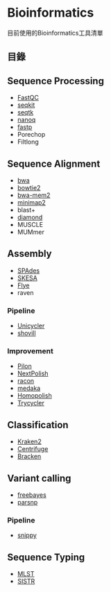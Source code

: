 # Bioinformatics
目前使用的Bioinformatics工具清單

## 目錄

## Sequence Processing
* [FastQC](https://www.bioinformatics.babraham.ac.uk/projects/fastqc)
* [seqkit](https://bioinf.shenwei.me/seqkit/)
* [seqtk](https://github.com/lh3/seqtk)
* [nanoq](https://github.com/esteinig/nanoq)
* [fastp](https://github.com/OpenGene/fastp)
* Porechop
* Filtlong

## Sequence Alignment
* [bwa](https://github.com/lh3/bwa)
* [bowtie2](https://github.com/BenLangmead/bowtie2)
* [bwa-mem2](https://github.com/bwa-mem2/bwa-mem2)
* [minimap2](https://github.com/lh3/minimap2)
* blast+
* [diamond](https://github.com/bbuchfink/diamond)
* MUSCLE
* MUMmer

## Assembly
* [SPAdes](https://cab.spbu.ru/software/spades/)
* [SKESA](https://github.com/ncbi/SKESA)
* [Flye](https://github.com/fenderglass/Flye)
* raven
### Pipeline
* [Unicycler](https://github.com/rrwick/Unicycler)
* [shovill](https://github.com/tseemann/shovill)
### Improvement
* [Pilon](https://github.com/broadinstitute/pilon)
* [NextPolish](https://github.com/Nextomics/NextPolish)
* [racon](https://github.com/lbcb-sci/racon)
* [medaka](https://github.com/nanoporetech/medaka)
* [Homopolish](https://github.com/ythuang0522/homopolish)
* [Trycycler](https://github.com/rrwick/Trycycler)

## Classification
* [Kraken2](https://ccb.jhu.edu/software/kraken2/)
* [Centrifuge](https://ccb.jhu.edu/software/centrifuge/)
* [Bracken](https://ccb.jhu.edu/software/bracken/)

## Variant calling
* [freebayes](https://github.com/freebayes/freebayes)
* [parsnp](https://github.com/marbl/parsnp)

### Pipeline
* [snippy](https://github.com/tseemann/snippy)

## Sequence Typing
* [MLST](https://github.com/tseemann/mlst)
* [SISTR](https://github.com/phac-nml/sistr_cmd)
